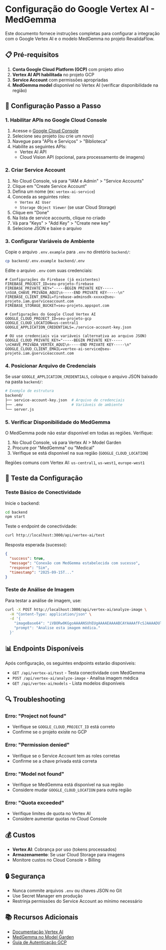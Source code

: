 # Configuração do Google Vertex AI - MedGemma

Este documento fornece instruções completas para configurar a integração com o Google Vertex AI e o modelo MedGemma no projeto RevalidaFlow.

## 📋 Pré-requisitos

1. **Conta Google Cloud Platform (GCP)** com projeto ativo
2. **Vertex AI API habilitada** no projeto GCP
3. **Service Account** com permissões apropriadas
4. **MedGemma model** disponível no Vertex AI (verificar disponibilidade na região)

## 🔧 Configuração Passo a Passo

### 1. Habilitar APIs no Google Cloud Console

1. Acesse o [Google Cloud Console](https://console.cloud.google.com/)
2. Selecione seu projeto (ou crie um novo)
3. Navegue para "APIs e Serviços" > "Biblioteca"
4. Habilite as seguintes APIs:
   - Vertex AI API
   - Cloud Vision API (opcional, para processamento de imagens)

### 2. Criar Service Account

1. No Cloud Console, vá para "IAM e Admin" > "Service Accounts"
2. Clique em "Create Service Account"
3. Defina um nome (ex: `vertex-ai-service`)
4. Conceda as seguintes roles:
   - `Vertex AI User`
   - `Storage Object Viewer` (se usar Cloud Storage)
5. Clique em "Done"
6. Na lista de service accounts, clique no criado
7. Vá para "Keys" > "Add Key" > "Create new key"
8. Selecione JSON e baixe o arquivo

### 3. Configurar Variáveis de Ambiente

Copie o arquivo `.env.example` para `.env` no diretório `backend/`:

```bash
cp backend/.env.example backend/.env
```

Edite o arquivo `.env` com suas credenciais:

```env
# Configurações do Firebase (já existentes)
FIREBASE_PROJECT_ID=seu-projeto-firebase
FIREBASE_PRIVATE_KEY="-----BEGIN PRIVATE KEY-----\nSUA_CHAVE_PRIVADA_AQUI\n-----END PRIVATE KEY-----\n"
FIREBASE_CLIENT_EMAIL=firebase-adminsdk-xxxxx@seu-projeto.iam.gserviceaccount.com
FIREBASE_STORAGE_BUCKET=seu-projeto.appspot.com

# Configurações do Google Cloud Vertex AI
GOOGLE_CLOUD_PROJECT_ID=seu-projeto-gcp
GOOGLE_CLOUD_LOCATION=us-central1
GOOGLE_APPLICATION_CREDENTIALS=./service-account-key.json

# OU use credenciais via variáveis (alternativa ao arquivo JSON)
GOOGLE_CLOUD_PRIVATE_KEY="-----BEGIN PRIVATE KEY-----\nCHAVE_PRIVADA_VERTEX_AQUI\n-----END PRIVATE KEY-----\n"
GOOGLE_CLOUD_CLIENT_EMAIL=vertex-ai-service@seu-projeto.iam.gserviceaccount.com
```

### 4. Posicionar Arquivo de Credenciais

Se usar `GOOGLE_APPLICATION_CREDENTIALS`, coloque o arquivo JSON baixado na pasta `backend/`:

```bash
# Exemplo de estrutura
backend/
├── service-account-key.json  # Arquivo de credenciais
├── .env                      # Variáveis de ambiente
└── server.js
```

### 5. Verificar Disponibilidade do MedGemma

O MedGemma pode não estar disponível em todas as regiões. Verifique:

1. No Cloud Console, vá para Vertex AI > Model Garden
2. Procure por "MedGemma" ou "Medical"
3. Verifique se está disponível na sua região (`GOOGLE_CLOUD_LOCATION`)

Regiões comuns com Vertex AI: `us-central1`, `us-west1`, `europe-west1`

## 🧪 Teste da Configuração

### Teste Básico de Conectividade

Inicie o backend:

```bash
cd backend
npm start
```

Teste o endpoint de conectividade:

```bash
curl http://localhost:3000/api/vertex-ai/test
```

Resposta esperada (sucesso):
```json
{
  "success": true,
  "message": "Conexão com MedGemma estabelecida com sucesso",
  "response": "Sim",
  "timestamp": "2025-09-15T..."
}
```

### Teste de Análise de Imagem

Para testar a análise de imagem, use:

```bash
curl -X POST http://localhost:3000/api/vertex-ai/analyze-image \
  -H "Content-Type: application/json" \
  -d '{
    "imageBase64": "iVBORw0KGgoAAAANSUhEUgAAAAEAAAABCAYAAAAfFcSJAAAADUlEQVR42mNkYPhfDwAChwGA60e6kgAAAABJRU5ErkJggg==",
    "prompt": "Analise esta imagem médica."
  }'
```

## 📊 Endpoints Disponíveis

Após configuração, os seguintes endpoints estarão disponíveis:

- `GET /api/vertex-ai/test` - Testa conectividade com MedGemma
- `POST /api/vertex-ai/analyze-image` - Analisa imagem médica
- `GET /api/vertex-ai/models` - Lista modelos disponíveis

## 🔍 Troubleshooting

### Erro: "Project not found"

- Verifique se `GOOGLE_CLOUD_PROJECT_ID` está correto
- Confirme se o projeto existe no GCP

### Erro: "Permission denied"

- Verifique se o Service Account tem as roles corretas
- Confirme se a chave privada está correta

### Erro: "Model not found"

- Verifique se MedGemma está disponível na sua região
- Considere mudar `GOOGLE_CLOUD_LOCATION` para outra região

### Erro: "Quota exceeded"

- Verifique limites de quota no Vertex AI
- Considere aumentar quotas no Cloud Console

## 💰 Custos

- **Vertex AI**: Cobrança por uso (tokens processados)
- **Armazenamento**: Se usar Cloud Storage para imagens
- Monitore custos no Cloud Console > Billing

## 🔒 Segurança

- Nunca commite arquivos `.env` ou chaves JSON no Git
- Use Secret Manager em produção
- Restrinja permissões do Service Account ao mínimo necessário

## 📚 Recursos Adicionais

- [Documentação Vertex AI](https://cloud.google.com/vertex-ai/docs)
- [MedGemma no Model Garden](https://cloud.google.com/vertex-ai/generative-ai/docs/model-garden/explore-models)
- [Guia de Autenticação GCP](https://cloud.google.com/docs/authentication)
